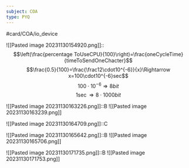 ```yaml
---
subject: COA
type: PYQ
---
```

#card/COA/io_device 


![[Pasted image 20231130154920.png]]:: $$\left(\frac{percentage ToUseCPU}{100}\right)=\frac{oneCycleTime}{timeToSendOneChacter}$$$$\frac{0.5}{100}=\frac{\frac12\cdot10^{-6}}{x}\Rightarrow x=100\cdot10^{-6}sec$$$$100\cdot10^{-6}\Rightarrow8bit$$$$1\sec\Rightarrow8\cdot1000bit$$ <!--SR:!2023-12-02,2,150-->

![[Pasted image 20231130163226.png]]::B ![[Pasted image 20231130163239.png]] <!--SR:!2023-12-02,2,150-->

![[Pasted image 20231130164709.png]]::C <!--SR:!2023-12-02,2,150-->

![[Pasted image 20231130165642.png]]::B ![[Pasted image 20231130165706.png]] <!--SR:!2023-12-02,2,150-->

![[Pasted image 20231130171735.png]]::B ![[Pasted image 20231130171753.png]] <!--SR:!2023-12-02,2,150-->

